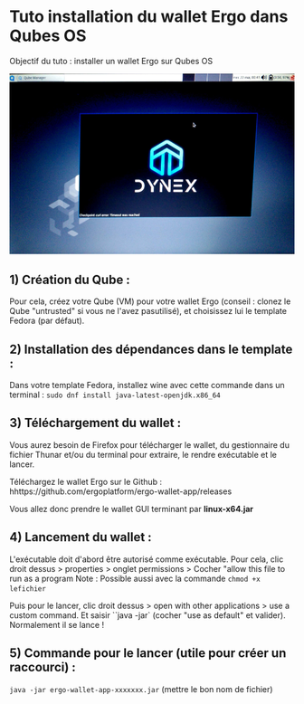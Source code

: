 # Tuto installation du wallet Ergo dans Qubes OS

Objectif du tuto : installer un wallet Ergo sur Qubes OS

![Qubes_Dynex](/IMG/Qubes-dynex01.jpg)

## 1) Création du Qube :

Pour cela, créez votre Qube (VM) pour votre wallet Ergo (conseil : clonez le Qube "untrusted" si vous ne l'avez pasutilisé), et choisissez lui le template Fedora (par défaut).

## 2) Installation des dépendances dans le template :

Dans votre template Fedora, installez wine avec cette commande dans un terminal :
`sudo dnf install java-latest-openjdk.x86_64`

## 3) Téléchargement du wallet :

Vous aurez besoin de Firefox pour télécharger le wallet, du gestionnaire du fichier Thunar et/ou du terminal pour extraire, le rendre exécutable et le lancer.

Téléchargez le wallet Ergo sur le Github : hhttps://github.com/ergoplatform/ergo-wallet-app/releases

Vous allez donc prendre le wallet GUI terminant par **linux-x64.jar**

## 4) Lancement du wallet :

L'exécutable doit d'abord être autorisé comme exécutable. Pour cela, clic droit dessus > properties > onglet permissions > Cocher "allow this file to run as a program
Note : Possible aussi avec la commande `chmod +x lefichier`

Puis pour le lancer, clic droit dessus > open with other applications > use a custom command. Et saisir ``java -jar` (cocher "use as default" et valider). Normalement il se lance !

## 5) Commande pour le lancer (utile pour créer un raccourci) :

`java -jar ergo-wallet-app-xxxxxxx.jar` (mettre le bon nom de fichier)
